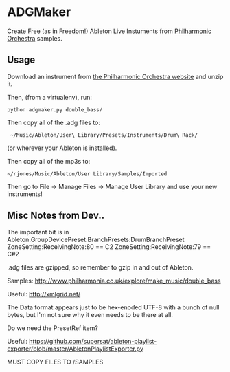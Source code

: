 # ADGMaker

Create Free (as in Freedom!) Ableton Live Instuments from [Philharmonic Orchestra](http://www.philharmonia.co.uk/explore/make_music/) samples.

## Usage

Download an instrument from [the Philharmonic Orchestra website](http://www.philharmonia.co.uk/explore/make_music/double_bass) and unzip it.

Then, (from a virtualenv), run:

    python adgmaker.py double_bass/

Then copy all of the .adg files to:

     ~/Music/Ableton/User\ Library/Presets/Instruments/Drum\ Rack/ 

(or wherever your Ableton is installed).

Then copy all of the mp3s to:

    ~/rjones/Music/Ableton/User Library/Samples/Imported

Then go to File -> Manage Files -> Manage User Library and use your new instruments!

## Misc Notes from Dev..

The important bit is in
Ableton:GroupDevicePreset:BranchPresets:DrumBranchPreset
ZoneSetting:ReceivingNote:80 == C2
ZoneSetting:ReceivingNote:79 == C#2

.adg files are gzipped, so remember to gzip in and out of Ableton.

Samples: http://www.philharmonia.co.uk/explore/make_music/double_bass

Useful: http://xmlgrid.net/

The Data format appears just to be hex-enoded UTF-8 with a bunch of null bytes, but I'm not sure why it even needs to be there at all.

Do we need the PresetRef item?

Useful: https://github.com/supersat/ableton-playlist-exporter/blob/master/AbletonPlaylistExporter.py

MUST COPY FILES TO /SAMPLES